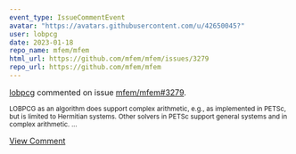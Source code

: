 ```yaml
---
event_type: IssueCommentEvent
avatar: "https://avatars.githubusercontent.com/u/42650045?"
user: lobpcg
date: 2023-01-18
repo_name: mfem/mfem
html_url: https://github.com/mfem/mfem/issues/3279
repo_url: https://github.com/mfem/mfem
---
```


<a href='https://github.com/lobpcg' target='_blank'>lobpcg</a> commented on issue <a href='https://github.com/mfem/mfem/issues/3279' target='_blank'>mfem/mfem#3279</a>.

<small>LOBPCG as an algorithm does support complex arithmetic, e.g., as implemented in PETSc, but is limited to Hermitian systems. Other solvers in PETSc support general systems and in complex arithmetic. ...</small>

<a href='https://github.com/mfem/mfem/issues/3279' target='_blank'>View Comment</a>